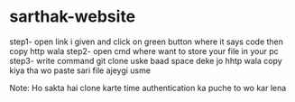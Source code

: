 # sarthak-website
step1- open link i given and click on green button where it says code then copy http wala 
step2- open cmd where want to store your file in your pc
step3- write command git clone uske baad space deke jo hhtp wala copy kiya tha wo paste sari file ajeygi usme

Note: Ho sakta hai clone karte time authentication ka puche to wo kar lena
